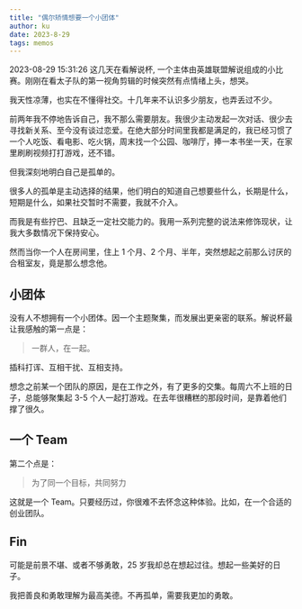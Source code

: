 ```yaml
---
title: "偶尔矫情想要一个小团体"
author: ku
date: 2023-8-29
tags: memos
---
```



2023-08-29 15:31:26
这几天在看解说杯, 一个主体由英雄联盟解说组成的小比赛。刚刚在看太子队的第一视角剪辑的时候突然有点情绪上头，想哭。

我天性凉薄，也实在不懂得社交。十几年来不认识多少朋友，也弄丢过不少。

前两年我不停地告诉自己，我不那么需要朋友。我很少主动发起一次对话、很少去寻找新关系、至今没有谈过恋爱。在绝大部分时间里我都是满足的，我已经习惯了一个人吃饭、看电影、吃火锅，周末找一个公园、咖啡厅，捧一本书坐一天，在家里刷刷视频打打游戏，还不错。

但我深刻地明白自己是孤单的。

很多人的孤单是主动选择的结果，他们明白的知道自己想要些什么，长期是什么，短期是什么，如果社交暂时不需要，我就不介入。

而我是有些拧巴、且缺乏一定社交能力的。我用一系列完整的说法来修饰现状，让我大多数情况下保持安心。

然而当你一个人在房间里，住上 1 个月、2 个月、半年，突然想起之前那么讨厌的合租室友，竟是那么想念他。

## 小团体

没有人不想拥有一个小团体。因一个主题聚集，而发展出更亲密的联系。解说杯最让我感触的第一点是：

> 一群人，在一起。

插科打诨、互相干扰、互相支持。

想念之前某一个团队的原因，是在工作之外，有了更多的交集。每周六不上班的日子，总能够聚集起 3-5 个人一起打游戏。在去年很糟糕的那段时间，是靠着他们撑了很久。

## 一个 Team

第二个点是：
> 为了同一个目标，共同努力

这就是一个 Team。只要经历过，你很难不去怀念这种体验。比如，在一个合适的创业团队。

## Fin

可能是前景不堪、或者不够勇敢，25 岁我却总在想起过往。想起一些美好的日子。

我把善良和勇敢理解为最高美德。不再孤单，需要我更加的勇敢。
